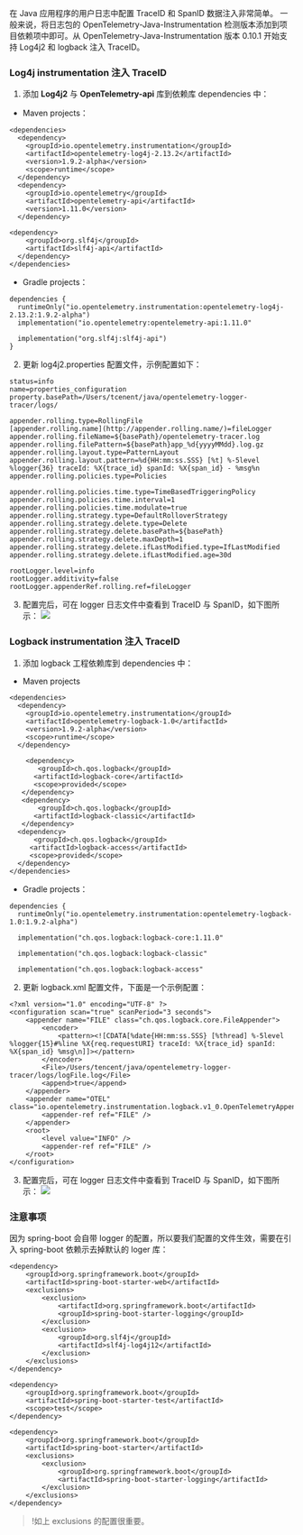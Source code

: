 
在 Java 应用程序的用户日志中配置 TraceID 和 SpanID 数据注入非常简单。 一般来说，将日志包的 OpenTelemetry-Java-Instrumentation 检测版本添加到项目依赖项中即可。从 OpenTelemetry-Java-Instrumentation 版本 0.10.1 开始支持 Log4j2 和 logback 注入 TraceID。

### Log4j instrumentation 注入 TraceID
1. 添加 **Log4j2** 与 **OpenTelemetry-api** 库到依赖库 dependencies 中：
 - Maven projects：
```
<dependencies>
  <dependency>
    <groupId>io.opentelemetry.instrumentation</groupId>
    <artifactId>opentelemetry-log4j-2.13.2</artifactId>
    <version>1.9.2-alpha</version>
    <scope>runtime</scope>
  </dependency>
  <dependency>
    <groupId>io.opentelemetry</groupId>
    <artifactId>opentelemetry-api</artifactId>
    <version>1.11.0</version>
  </dependency>

<dependency>
    <groupId>org.slf4j</groupId>
    <artifactId>slf4j-api</artifactId>
  </dependency>
</dependencies>
```
 - Gradle projects：
```
dependencies {
  runtimeOnly("io.opentelemetry.instrumentation:opentelemetry-log4j-2.13.2:1.9.2-alpha")
  implementation("io.opentelemetry:opentelemetry-api:1.11.0"

  implementation("org.slf4j:slf4j-api")
}
```
2. 更新 log4j2.properties 配置文件，示例配置如下：
```
status=info
name=properties_configuration
property.basePath=/Users/tcenent/java/opentelemetry-logger-tracer/logs/

appender.rolling.type=RollingFile
[appender.rolling.name](http://appender.rolling.name/)=fileLogger
appender.rolling.fileName=${basePath}/opentelemetry-tracer.log
appender.rolling.filePattern=${basePath}app_%d{yyyyMMdd}.log.gz
appender.rolling.layout.type=PatternLayout
appender.rolling.layout.pattern=%d{HH:mm:ss.SSS} [%t] %-5level %logger{36} traceId: %X{trace_id} spanId: %X{span_id} - %msg%n
appender.rolling.policies.type=Policies

appender.rolling.policies.time.type=TimeBasedTriggeringPolicy
appender.rolling.policies.time.interval=1
appender.rolling.policies.time.modulate=true
appender.rolling.strategy.type=DefaultRolloverStrategy
appender.rolling.strategy.delete.type=Delete
appender.rolling.strategy.delete.basePath=${basePath}
appender.rolling.strategy.delete.maxDepth=1
appender.rolling.strategy.delete.ifLastModified.type=IfLastModified
appender.rolling.strategy.delete.ifLastModified.age=30d

rootLogger.level=info
rootLogger.additivity=false
rootLogger.appenderRef.rolling.ref=fileLogger
```
3. 配置完后，可在 logger 日志文件中查看到 TraceID 与 SpanID，如下图所示：
![](https://qcloudimg.tencent-cloud.cn/raw/542cf0fda03907e7487baa9131bb478e.png)

### Logback instrumentation 注入 TraceID
1. 添加 logback 工程依赖库到 dependencies 中：
 - Maven projects
```
<dependencies>
  <dependency>
    <groupId>io.opentelemetry.instrumentation</groupId>
    <artifactId>opentelemetry-logback-1.0</artifactId>
    <version>1.9.2-alpha</version>
    <scope>runtime</scope>
  </dependency>

    <dependency>
       <groupId>ch.qos.logback</groupId>
      <artifactId>logback-core</artifactId>
      <scope>provided</scope>
   </dependency>
   <dependency>
       <groupId>ch.qos.logback</groupId>
      <artifactId>logback-classic</artifactId>
   </dependency>
  <dependency>
      <groupId>ch.qos.logback</groupId>
     <artifactId>logback-access</artifactId>
     <scope>provided</scope>
  </dependency>
</dependencies>
```
 - Gradle projects：
```
dependencies {
  runtimeOnly("io.opentelemetry.instrumentation:opentelemetry-logback-1.0:1.9.2-alpha")

  implementation("ch.qos.logback:logback-core:1.11.0"

  implementation("ch.qos.logback:logback-classic"

  implementation("ch.qos.logback:logback-access"
```
2. 更新 logback.xml 配置文件，下面是一个示例配置：
```
<?xml version="1.0" encoding="UTF-8" ?>
<configuration scan="true" scanPeriod="3 seconds">
    <appender name="FILE" class="ch.qos.logback.core.FileAppender">
        <encoder>
            <pattern><![CDATA[%date{HH:mm:ss.SSS} [%thread] %-5level %logger{15}#%line %X{req.requestURI} traceId: %X{trace_id} spanId: %X{span_id} %msg\n]]></pattern>
        </encoder>
        <File>/Users/tencent/java/opentelemetry-logger-tracer/logs/logFile.log</File>
        <append>true</append>
    </appender>
    <appender name="OTEL" class="io.opentelemetry.instrumentation.logback.v1_0.OpenTelemetryAppender">
        <appender-ref ref="FILE" />
    </appender>
    <root>
        <level value="INFO" />
        <appender-ref ref="FILE" />
    </root>
</configuration>
```
3. 配置完后，可在 logger 日志文件中查看到 TraceID 与 SpanID，如下图所示：
![](https://qcloudimg.tencent-cloud.cn/raw/d5e3299b75c4fe83a7f87fb7f66c7e25.png)


### 注意事项
因为 spring-boot 会自带 logger 的配置，所以要我们配置的文件生效，需要在引入 spring-boot 依赖示去掉默认的 loger 库：
```
<dependency>
    <groupId>org.springframework.boot</groupId>
    <artifactId>spring-boot-starter-web</artifactId>
    <exclusions>
        <exclusion>
            <artifactId>org.springframework.boot</artifactId>
            <groupId>spring-boot-starter-logging</groupId>
        </exclusion>
        <exclusion>
            <groupId>org.slf4j</groupId>
            <artifactId>slf4j-log4j12</artifactId>
        </exclusion>
    </exclusions>
</dependency>

<dependency>
    <groupId>org.springframework.boot</groupId>
    <artifactId>spring-boot-starter-test</artifactId>
    <scope>test</scope>
</dependency>

<dependency>
    <groupId>org.springframework.boot</groupId>
    <artifactId>spring-boot-starter</artifactId>
    <exclusions>
        <exclusion>
            <groupId>org.springframework.boot</groupId>
            <artifactId>spring-boot-starter-logging</artifactId>
        </exclusion>
    </exclusions>
</dependency>
```

>!如上 exclusions 的配置很重要。

